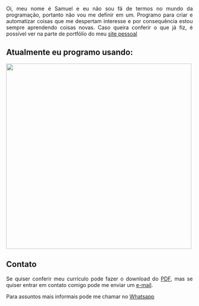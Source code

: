 
<div align="justify">
<p>Oi, meu nome é Samuel e eu não sou fã de termos no mundo da programação, portanto não vou me definir em um. Programo para criar e automatizar coisas que me despertam interesse e por consequência estou sempre aprendendo coisas novas. Caso queira conferir o que já fiz, é possível ver na parte de portfólio do meu <a href="https://registosc.vercel.app/portfolio">site pessoal</a></p>
  
<h2>Atualmente eu programo usando:</h2>
  <a href='https://github.com/Guaxininho'><img width=500px src='https://github-readme-stats.vercel.app/api/top-langs/?username=Guaxininho&layout=compact&hide_progress=true&hide_title=True&langs_count=6&theme=transparent&hide_border=True&text_color=66A3D9'/></a>
  
<h2>Contato</h2>
  <p>Se quiser conferir meu currículo pode fazer o download do <a href="https://github.com/Guaxininho/Guaxininho/files/10324325/Curriculo.-.Samuel.Cavalcanti.pdf" download>PDF</a>, mas se quiser entrar em contato comigo pode me enviar um <a href="mailto: samuelcavalcantimg@gmail.com">e-mail</a>.</p>
    <p>Para assuntos mais informais pode me chamar no <a href="https://api.whatsapp.com/send?phone=5532998172723">Whatsapp</a></p>
  
</div>
